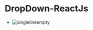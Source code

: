 # DropDown-ReactJs
 * ![singlelineempty](https://github.com/facebamm/DropDown-ReactJs/blob/master/img/drpDwn.png)
